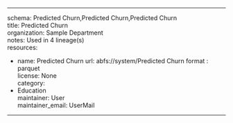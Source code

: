 


---  
schema: Predicted Churn,Predicted Churn,Predicted Churn  
title: Predicted Churn  
organization: Sample Department  
notes: Used in 4 lineage(s)  
resources:  
  - name: Predicted Churn 
    url: abfs://system/Predicted Churn 
    format : parquet  
license: None  
category:
  - Education  
maintainer: User  
maintainer_email: UserMail  
---